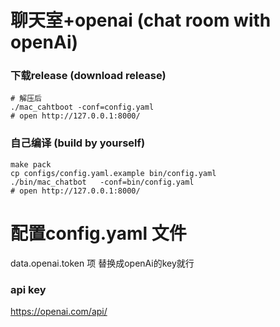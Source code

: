 # 聊天室+openai (chat room with openAi)


### 下载release (download release)
```
# 解压后
./mac_cahtboot -conf=config.yaml
# open http://127.0.0.1:8000/
```

### 自己编译 (build by yourself)
```
make pack
cp configs/config.yaml.example bin/config.yaml 
./bin/mac_chatbot   -conf=bin/config.yaml 
# open http://127.0.0.1:8000/
```

# 配置config.yaml 文件
data.openai.token 项 替换成openAi的key就行

### api key

https://openai.com/api/